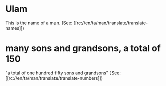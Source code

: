 # Ulam

This is the name of a man. (See: [[rc://en/ta/man/translate/translate-names]])

# many sons and grandsons, a total of 150

"a total of one hundred fifty sons and grandsons" (See: [[rc://en/ta/man/translate/translate-numbers]])

